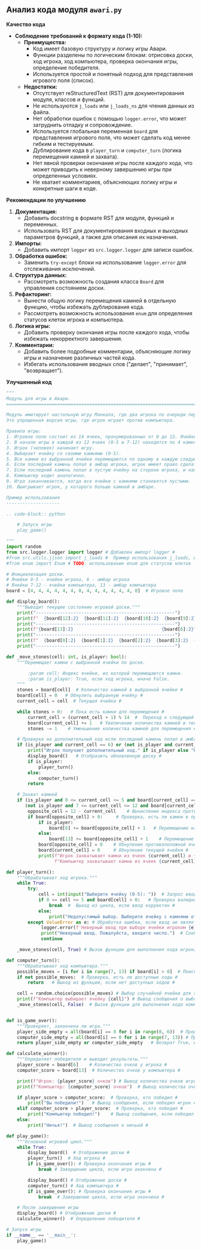 ## Анализ кода модуля `awari.py`

**Качество кода**
-   **Соблюдение требований к формату кода (1-10):**
    -   **Преимущества:**
        -   Код имеет базовую структуру и логику игры Авари.
        -   Функции разделены по логическим блокам: отрисовка доски, ход игрока, ход компьютера, проверка окончания игры, определение победителя.
        -   Используется простой и понятный подход для представления игрового поля (список).
    -   **Недостатки:**
        -   Отсутствует reStructuredText (RST) для документирования модуля, классов и функций.
        -   Не используются `j_loads` или `j_loads_ns` для чтения данных из файла.
        -   Нет обработки ошибок с помощью `logger.error`, что может затруднить отладку и сопровождение.
        -   Используется глобальная переменная `board` для представления игрового поля, что может сделать код менее гибким и тестируемым.
        -   Дублирование кода в `player_turn` и `computer_turn` (логика перемещения камней и захвата).
        -   Нет явной проверки окончания игры после каждого хода, что может приводить к неверному завершению игры при определенных условиях.
        -   Не хватает комментариев, объясняющих логику игры и конкретные шаги в коде.

**Рекомендации по улучшению**

1.  **Документация:**
    -   Добавить docstring в формате RST для модуля, функций и переменных.
    -   Использовать RST для документирования входных и выходных параметров функций, а также для описания их назначения.
2.  **Импорты:**
    -   Добавить импорт `logger` из `src.logger.logger` для записи ошибок.
3.  **Обработка ошибок:**
    -   Заменить `try-except` блоки на использование `logger.error` для отслеживания исключений.
4.  **Структура данных:**
    -   Рассмотреть возможность создания класса `Board` для управления состоянием доски.
5.  **Рефакторинг:**
    -   Вынести общую логику перемещения камней в отдельную функцию, чтобы избежать дублирования кода.
    -   Рассмотреть возможность использования `enum` для определения статусов клеток игрока и компьютера.
6.  **Логика игры:**
    -   Добавить проверку окончания игры после каждого хода, чтобы избежать некорректного завершения.
7.  **Комментарии:**
    -   Добавить более подробные комментарии, объясняющие логику игры и назначение различных частей кода.
    -   Избегать использования вводных слов ("делает", "принимает", "возвращает").

**Улучшенный код**

```python
"""
Модуль для игры в Авари.
=========================================================================================

Модуль имитирует настольную игру Манкала, где два игрока по очереди перемещают "камни" по доске.
Это упрощенная версия игры, где игрок играет против компьютера.

Правила игры:
1. Игровое поле состоит из 14 ячеек, пронумерованных от 0 до 13. Ячейки 6 и 13 - это "амбары" игроков.
2. В начале игры в каждой из 12 ячеек (0-5 и 7-12) находится по 4 камня.
3. Игрок (человек) начинает игру.
4. Выбирает ячейку со своими камнями (0-5).
5. Все камни из выбранной ячейки перемещаются по одному в каждую следующую ячейку по часовой стрелке, включая свой "амбар".
6. Если последний камень попал в амбар игрока, игрок имеет право сделать еще один ход.
7. Если последний камень попал в пустую ячейку на стороне игрока, и напротив этой ячейки есть камни, то игрок забирает камни из этой ячейки и из противоположной в свой амбар.
8. Компьютер ходит аналогично.
9. Игра заканчивается, когда все ячейки с камнями становятся пустыми.
10. Выигрывает игрок, у которого больше камней в амбаре.

Пример использования
--------------------

.. code-block:: python

    # Запуск игры
    play_game()

"""
import random
from src.logger.logger import logger # Добавлен импорт logger #
#from src.utils.jjson import j_loads #  Пример использования j_loads, если бы требовалось чтение из файла
#from enum import Enum # TODO: использование enum для статусов клеток

# Инициализация доски.
# Ячейки 0-5 - ячейки игрока, 6 - амбар игрока
# Ячейки 7-12 - ячейки компьютера, 13 - амбар компьютера
board = [4, 4, 4, 4, 4, 4, 0, 4, 4, 4, 4, 4, 4, 0]  # Игровое поле

def display_board():
    """Выводит текущее состояние игровой доски."""
    print("----------------------------------------------------")
    print(f"  {board[12]:2}  {board[11]:2}  {board[10]:2}  {board[9]:2}  {board[8]:2}  {board[7]:2}   ")
    print("----------------------------------------------------")
    print(f"{board[13]:2}                                 {board[6]:2}")
    print("----------------------------------------------------")
    print(f"  {board[0]:2}  {board[1]:2}  {board[2]:2}  {board[3]:2}  {board[4]:2}  {board[5]:2}  ")
    print("----------------------------------------------------")

def _move_stones(cell: int, is_player: bool):
    """Перемещает камни с выбранной ячейки по доске.

        :param cell: Индекс ячейки, из которой перемещаются камни.
        :param is_player: True, если ход игрока, иначе False.
    """
    stones = board[cell]  # Количество камней в выбранной ячейке #
    board[cell] = 0   # Обнулить выбранную ячейку #
    current_cell = cell  # Текущая ячейка #

    while stones > 0:   # Пока есть камни для перемещения #
        current_cell = (current_cell + 1) % 14  #  Переход к следующей ячейке (по кругу) #
        board[current_cell] += 1   # Увеличение количества камней в текущей ячейке #
        stones -= 1    # Уменьшение количества камней для перемещения #

    # Проверка на дополнительный ход если последний камень попал в амбар игрока/компьютера
    if (is_player and current_cell == 6) or (not is_player and current_cell == 13): # проверка дополнительного хода #
        print("Игрок получает дополнительный ход." if is_player else "Компьютер получает дополнительный ход.")
        display_board()   # Отобразить обновленную доску #
        if is_player:
            player_turn()
        else:
            computer_turn()
        return

    # Захват камней
    if (is_player and 0 <= current_cell <= 5 and board[current_cell] == 1) or \
       (not is_player and 7 <= current_cell <= 12 and board[current_cell] == 1): # проверка захвата камней #
        opposite_cell = 12 - current_cell    # Вычисление индекса противоположной ячейки #
        if board[opposite_cell] > 0:     # Проверка, есть ли камни в противоположной ячейке #
            if is_player:
                board[6] += board[opposite_cell] + 1   # Перемещение камней в амбар игрока #
            else:
                board[13] += board[opposite_cell] + 1    # Перемещение камней в амбар компьютера #
            board[opposite_cell] = 0    # Обнуление противоположной ячейки #
            board[current_cell] = 0     # Обнуление текущей ячейки #
            print(f"Игрок захватывает камни из ячеек {current_cell} и {opposite_cell}" if is_player else  # Вывод сообщения о захвате #
                  f"Компьютер захватывает камни из ячеек {current_cell} и {opposite_cell}")

def player_turn():
    """Обрабатывает ход игрока."""
    while True:
        try:
            cell = int(input("Выберите ячейку (0-5): "))  # Запрос ввода ячейки от пользователя #
            if 0 <= cell <= 5 and board[cell] > 0:   # Проверка валидности ввода #
                break  #  Выход из цикла, если ввод корректен #
            else:
                print("Недопустимый выбор. Выберите ячейку с камнями от 0 до 5.") # Сообщение об ошибке в выборе #
        except ValueError as e: # Обработка ошибки, если ввод не является числом #
             logger.error(f'Неверный ввод при выборе ячейки игроком {e}', exc_info=True)  # Логирование ошибки с помощью logger #
             print("Неверный ввод. Пожалуйста, введите число.")  # Сообщение об ошибке ввода #
             continue

    _move_stones(cell, True) # Вызов функции для выполнения хода игрока #

def computer_turn():
    """Обрабатывает ход компьютера."""
    possible_moves = [i for i in range(7, 13) if board[i] > 0]  # Поиск доступных ходов для компьютера #
    if not possible_moves:  # Проверка, есть ли доступные ходы #
        return   # Выход из функции, если нет доступных ходов #

    cell = random.choice(possible_moves) # Выбор случайной ячейки для хода #
    print(f"Компьютер выбирает ячейку {cell}") # Вывод сообщения о выборе компьютера #
    _move_stones(cell, False)  # Вызов функции для выполнения хода компьютера #


def is_game_over():
    """Проверяет, закончена ли игра."""
    player_side_empty = all(board[i] == 0 for i in range(0, 6))  # Проверка, пусты ли ячейки игрока #
    computer_side_empty = all(board[i] == 0 for i in range(7, 13)) # Проверка, пусты ли ячейки компьютера #
    return player_side_empty or computer_side_empty   # Возврат True, если хотя бы одна сторона пуста #

def calculate_winner():
    """Определяет победителя и выводит результаты."""
    player_score = board[6]    # Количество очков у игрока #
    computer_score = board[13]  # Количество очков у компьютера #

    print(f"Игрок: {player_score} очков") # Вывод количества очков игрока #
    print(f"Компьютер: {computer_score} очков")  # Вывод количества очков компьютера #

    if player_score > computer_score:  # Проверка, кто победил #
        print("Вы победили!")   # Вывод сообщения, если победил игрок #
    elif computer_score > player_score:  # Проверка, кто победил #
        print("Компьютер победил!")    # Вывод сообщения, если победил компьютер #
    else:
        print("Ничья!")  # Вывод сообщения о ничьей #

def play_game():
    """Основной игровой цикл."""
    while True:
        display_board()  # Отображение доски #
        player_turn()  # Ход игрока #
        if is_game_over(): # Проверка окончания игры #
            break # Завершение цикла, если игра окончена #

        display_board() # Отображение доски #
        computer_turn() # Ход компьютера #
        if is_game_over(): # Проверка окончания игры #
            break  # Завершение цикла, если игра окончена #

    # После завершения игры
    display_board() # Отображение доски #
    calculate_winner()  # Определение победителя #

# Запуск игры
if __name__ == '__main__':
    play_game()
```